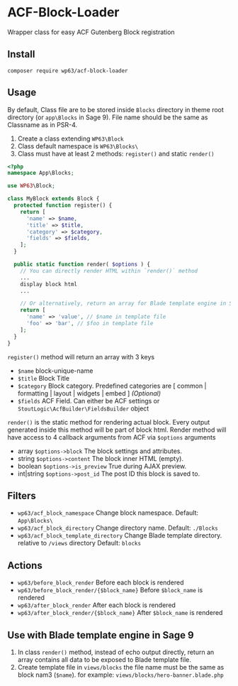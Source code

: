 # ACF-Block-Loader
Wrapper class for easy ACF Gutenberg Block registration

## Install
```
composer require wp63/acf-block-loader
```

## Usage
By default, Class file are to be stored inside `Blocks` directory in theme root directory (or `app\Blocks` in Sage 9). File name should be the same as Classname as in PSR-4.

1. Create a class extending `WP63\Block`
2. Class default namespace is `WP63\Blocks\`
3. Class must have at least 2 methods: `register()` and static `render()`
```php
<?php
namespace App\Blocks;

use WP63\Block;

class MyBlock extends Block {
  protected function register() {
    return [
      'name' => $name,
      'title' => $title,
      'category' => $category,
      'fields' => $fields,
    ];
  }

  public static function render( $options ) {
    // You can directly render HTML within `render()` method
    ...
    display block html
    ...

    // Or alternatively, return an array for Blade template engine in Sage 9
    return [
      'name' => 'value', // $name in template file
      'foo' => 'bar', // $foo in template file
    ];
  }
}
```

`register()` method will return an array with 3 keys
* `$name` block-unique-name
* `$title` Block Title
* `$category` Block category. Predefined categories are [ common | formatting | layout | widgets | embed ] _(Optional)_
* `$fields` ACF Field. Can either be ACF settings or `StoutLogic\AcfBuilder\FieldsBuilder` object

`render()` is the static method for rendering actual block. Every output generated inside this method will be part of block html. Render method will have access to 4 callback arguments from ACF via `$options` arguments
* array `$options->block` The block settings and attributes.
* string `$options->content` The block inner HTML (empty).
* boolean `$options->is_preview` True during AJAX preview.
* int|string `$options->post_id` The post ID this block is saved to.

## Filters
* `wp63/acf_block_namespace` Change block namespace. Default: `App\Blocks\`
* `wp63/acf_block_directory` Change directory name. Default: `./Blocks`
* `wp63/acf_block_template_directory` Change Blade template directory. relative to `/views` directory Default: `blocks`

## Actions
* `wp63/before_block_render` Before each block is rendered
* `wp63/before_block_render/{$block_name}` Before `$block_name` is rendered
* `wp63/after_block_render` After each block is rendered
* `wp63/after_block_render/{$block_name}` After `$block_name` is rendered

## Use with Blade template engine in Sage 9
1. In class `render()` method, instead of echo output directly, return an array contains all data to be exposed to Blade template file.
2. Create template file in `views/blocks` the file name must be the same as block nam3 (`$name`). for example: `views/blocks/hero-banner.blade.php`
